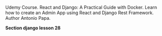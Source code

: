 Udemy Course.
React and Django: A Practical Guide with Docker.
Learn how to create an Admin App using React and Django Rest Framework.
Author Antonio Papa.

<strong>Section django lesson 28</strong>

